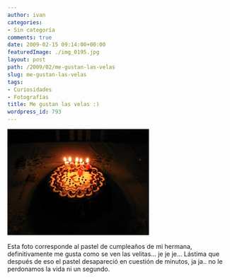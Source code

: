 ```yaml
---
author: ivan
categories:
- Sin categoría
comments: true
date: 2009-02-15 09:14:00+00:00
featuredImage: ./img_0195.jpg
layout: post
path: /2009/02/me-gustan-las-velas
slug: me-gustan-las-velas
tags:
- Curiosidades
- Fotografías
title: Me gustan las velas :)
wordpress_id: 793
---
```


[![](./img_0195.jpg)](https://1.bp.blogspot.com/_T2UWuNJg3dQ/SZeW7-X0CKI/AAAAAAAABVo/9_oYZ1-jREw/s1600-h/img_0195.jpg)

Esta foto corresponde al pastel de cumpleaños de mi hermana, definitivamente me gusta como se ven las velitas... je je je... Lástima que después de eso el pastel desapareció en cuestión de minutos, ja ja.. no le perdonamos la vida ni un segundo.
